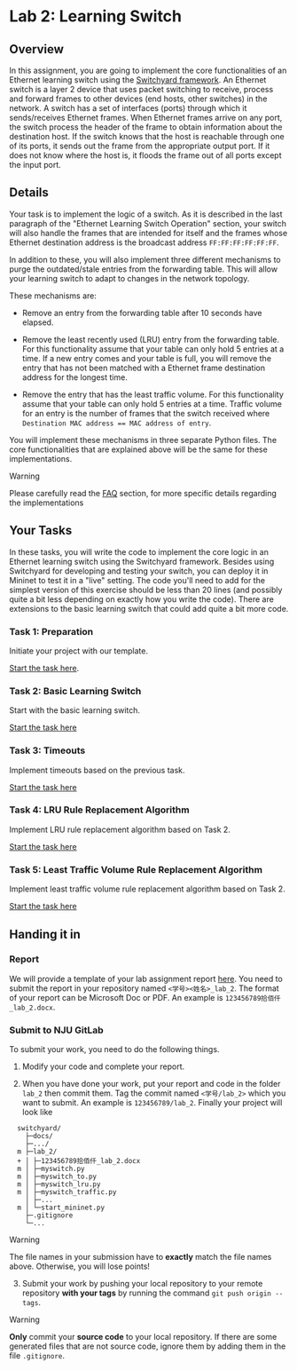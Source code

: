 # Lab 2: Learning Switch

## Overview

In this assignment, you are going to implement the core functionalities of an Ethernet learning switch using the [Switchyard framework](https://gitee.com/shellqiqi/switchyard). An Ethernet switch is a layer 2 device that uses packet switching to receive, process and forward frames to other devices (end hosts, other switches) in the network. A switch has a set of interfaces (ports) through which it sends/receives Ethernet frames. When Ethernet frames arrive on any port, the switch process the header of the frame to obtain information about the destination host. If the switch knows that the host is reachable through one of its ports, it sends out the frame from the appropriate output port. If it does not know where the host is, it floods the frame out of all ports except the input port.

## Details

Your task is to implement the logic of a switch. As it is described in the last paragraph of the "Ethernet Learning Switch Operation" section, your switch will also handle the frames that are intended for itself and the frames whose Ethernet destination address is the broadcast address `FF:FF:FF:FF:FF:FF`.

In addition to these, you will also implement three different mechanisms to purge the outdated/stale entries from the forwarding table. This will allow your learning switch to adapt to changes in the network topology.

These mechanisms are:

- Remove an entry from the forwarding table after 10 seconds have elapsed.

- Remove the least recently used (LRU) entry from the forwarding table. For this functionality assume that your table can only hold 5 entries at a time. If a new entry comes and your table is full, you will remove the entry that has not been matched with a Ethernet frame destination address for the longest time.

- Remove the entry that has the least traffic volume. For this functionality assume that your table can only hold 5 entries at a time. Traffic volume for an entry is the number of frames that the switch received where `Destination MAC address == MAC address of entry`.

You will implement these mechanisms in three separate Python files. The core functionalities that are explained above will be the same for these implementations.

> [!WARNING]
> Please carefully read the [FAQ](faq.md) section, for more specific details regarding the implementations

## Your Tasks

In these tasks, you will write the code to implement the core logic in an Ethernet learning switch using the Switchyard framework. Besides using Switchyard for developing and testing your switch, you can deploy it in Mininet to test it in a "live" setting. The code you'll need to add for the simplest version of this exercise should be less than 20 lines (and possibly quite a bit less depending on exactly how you write the code). There are extensions to the basic learning switch that could add quite a bit more code.

### Task 1: Preparation

Initiate your project with our template.

[Start the task here](preparation.md).

### Task 2: Basic Learning Switch

Start with the basic learning switch.

[Start the task here](basic-switch.md)

### Task 3: Timeouts

Implement timeouts based on the previous task.

[Start the task here](timeouts.md)

### Task 4: LRU Rule Replacement Algorithm

Implement LRU rule replacement algorithm based on Task 2.

[Start the task here](lru.md)

### Task 5: Least Traffic Volume Rule Replacement Algorithm

Implement least traffic volume rule replacement algorithm based on Task 2.

[Start the task here](ltv.md)

## Handing it in

### Report

We will provide a template of your lab assignment report [here](https://box.nju.edu.cn/d/123a70ac8ff34595b18f/). You need to submit the report in your repository named `<学号><姓名>_lab_2`. The format of your report can be Microsoft Doc or PDF. An example is `123456789拾佰仟_lab_2.docx`.

### Submit to NJU GitLab

To submit your work, you need to do the following things.

1. Modify your code and complete your report.

2. When you have done your work, put your report and code in the folder `lab_2` then commit them. Tag the commit named `<学号/lab_2>` which you want to submit. An example is `123456789/lab_2`. Finally your project will look like

  ```
    switchyard/
      ├─docs/
      ├─.../
    m ├─lab_2/
    + │ ├─123456789拾佰仟_lab_2.docx
    m │ ├─myswitch.py
    m │ ├─myswitch_to.py
    m │ ├─myswitch_lru.py
    m │ ├─myswitch_traffic.py
      │ ├─...
    m │ └─start_mininet.py
      ├─.gitignore
      └─...
  ```

  > [!WARNING]
  > The file names in your submission have to **exactly** match the file names above. Otherwise, you will lose points!

3. Submit your work by pushing your local repository to your remote repository **with your tags** by running the command `git push origin --tags`.

  > [!WARNING]
  > **Only** commit your **source code** to your local repository. If there are some generated files that are not source code, ignore them by adding them in the file `.gitignore`.
